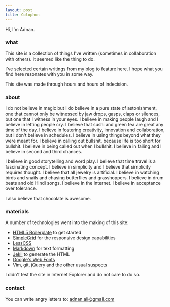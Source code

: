 ```yaml
---
layout: post
title: Colophon
---
```


Hi, I'm Adnan.

### what

This site is a collection of things I've written (sometimes in collaboration with others). It seemed like the thing to do.

I've selected certain writings from my blog to feature here. I hope what you find here resonates with you in some way.

This site was made through hours and hours of indecision.

### about

I do not believe in magic but I do believe in a pure state of astonishment, one that cannot only be witnessed by jaw drops, gasps, claps or silences, but one that I witness in your eyes. I believe in making people laugh and I believe in letting people cry. I believe that sushi and green tea are great any time of the day. I believe in fostering creativity, innovation and collaboration, but I don't believe in schedules. I believe in using things beyond what they were meant for. I believe in calling out bullshit, because life is too short for bullshit. I believe in being called out when I bullshit. I believe in failing and I believe in second and third chances.

I believe in good storytelling and word play. I believe that time travel is a fascinating concept. I believe in simplicity and I believe that simplicity requires thought. I believe that all jewelry is artificial. I believe in watching birds and snails and chasing butterflies and grasshoppers. I believe in drum beats and old Hindi songs. I believe in the Internet. I believe in acceptance over tolerance.

I also believe that chocolate is awesome.

### materials

A number of technologies went into the making of this site:

- [HTML5 Boilerplate](http://html5boilerplate.com/) to get started
- [SimpleGrid](http://simplegrid.info/) for the responsive design
  capabilities
- [LessCSS](http://lesscss.org)
- [Markdown](http://daringfireball.net/projects/markdown/) for text
  formatting
- [Jekll](http://jekyllrb.com) to generate the HTML
- [Google's Web Fonts](http://google.com/webfonts)
- Vim, git, jQuery and the other usual suspects

I didn't test the site in Internet Explorer and do not care to do so.

### contact

You can write angry letters to: adnan.ali@gmail.com

